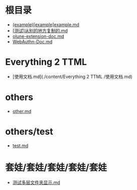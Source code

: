 #

# 根目录
- [(example)[example]example.md](./content/(example)[example]example.md)
- [[测试]从别的地方复制的.md](./content/[测试]从别的地方复制的.md)
- [olune-extension-doc.md](./content/olune-extension-doc.md)
- [WebAuthn-Doc.md](./content/WebAuthn-Doc.md)

# Everything 2 TTML 
- [使用文档.md](./content/Everything 2 TTML /使用文档.md)

# others
- [other.md](./content/others/other.md)

# others/test
- [test.md](./content/others/test/test.md)

# 套娃/套娃/套娃/套娃/套娃
- [测试多层文件夹显示.md](./content/套娃/套娃/套娃/套娃/套娃/测试多层文件夹显示.md)

